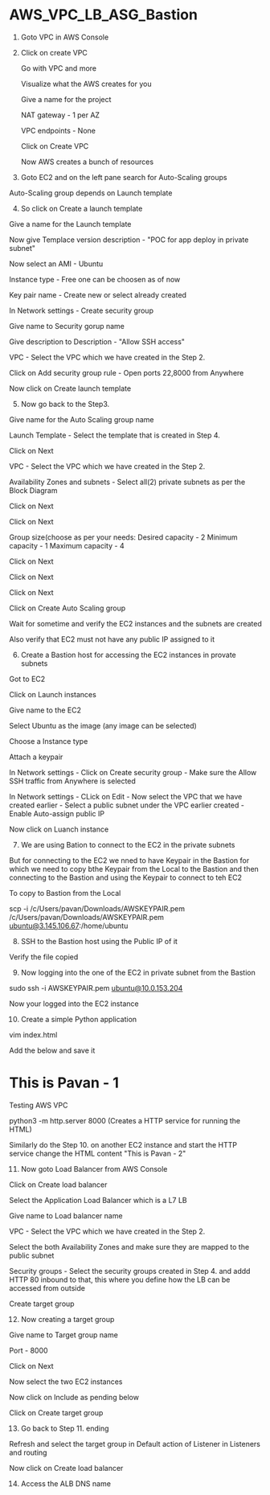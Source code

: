 # AWS_VPC_LB_ASG_Bastion


1. Goto VPC in AWS Console 


2. Click on create VPC

	Go with VPC and more
	
	Visualize what the AWS creates for you
	
	Give a name for the project
	
	NAT gateway - 1 per AZ
	
	VPC endpoints - None
	
	Click on Create VPC
	
	Now AWS creates a bunch of resources


3. Goto EC2 and on the left pane search for Auto-Scaling groups

Auto-Scaling group depends on Launch template 


4. So click on Create a launch template

Give a name for the Launch template

Now give Templace version description - "POC for app deploy in private subnet"

Now select an AMI - Ubuntu

Instance type - Free one can be choosen as of now

Key pair name - Create new or select already created 

In Network settings - Create security group

Give name to Security gorup name

Give description to Description - "Allow SSH access"

VPC - Select the VPC which we have created in the Step 2.

Click on Add security group rule - Open ports 22,8000 from Anywhere

Now click on Create launch template


5.  Now go back to the Step3. 

Give name for the Auto Scaling group name

Launch Template - Select the template that is created in Step 4.

Click on Next

VPC - Select the VPC which we have created in the Step 2.

Availability Zones and subnets - Select all(2) private subnets as per the Block Diagram 

Click on Next

Click on Next

Group size(choose as per your needs: 
	Desired capacity - 2
	Minimum capacity - 1
	Maximum capacity - 4

Click on Next

Click on Next

Click on Next

Click on Create Auto Scaling group

Wait for sometime and verify the EC2 instances and the subnets  are created

Also verify that EC2 must not have any public IP assigned to it


6. Create a Bastion host for accessing the EC2 instances in provate subnets

Got to EC2 

Click on Launch instances

Give name to the EC2 

Select Ubuntu as the image (any image can be selected)

Choose a Instance type

Attach a keypair

In Network settings - Click on Create security group - Make sure the Allow SSH traffic from Anywhere is selected

In Network settings - CLick on Edit - Now select the VPC that we have created earlier - Select a public subnet under the VPC earlier created - Enable Auto-assign public IP

Now click on Luanch instance


7. We are using Bation to connect to the EC2 in the private subnets 

But for connecting to the EC2 we nned to have Keypair in the Bastion for which we need to copy bthe Keypair from the Local to the Bastion and then connecting to the Bastion and using the Keypair to connect to teh EC2

To copy to Bastion from the Local

scp -i /c/Users/pavan/Downloads/AWSKEYPAIR.pem /c/Users/pavan/Downloads/AWSKEYPAIR.pem ubuntu@3.145.106.67:/home/ubuntu


8. SSH to the Bastion host using the Public IP of it 

Verify the file copied


9. Now logging into the one of the EC2 in private subnet from the Bastion

sudo ssh -i AWSKEYPAIR.pem ubuntu@10.0.153.204

Now your logged into the EC2 instance


10. Create a simple Python application

vim index.html

Add the below and save it

<!DOCTYPE html>
<html>
<head>
<title>Page Title</title>
</head>
<body>

<h1>This is Pavan - 1</h1>
<p>Testing AWS VPC</p>

</body>
</html>

python3 -m http.server 8000
(Creates a HTTP service for running the HTML)

Similarly do the Step 10. on another EC2 instance and start the HTTP service change the HTML content "This is Pavan - 2"


11. Now goto Load Balancer from AWS Console

Click on Create load balancer

Select the Application Load Balancer which is a L7 LB

Give name to Load balancer name

VPC - Select the VPC which we have created in the Step 2.

Select the both Availability Zones and make sure they are mapped to the public subnet

Security groups - Select the security groups created in Step 4. and addd HTTP 80 inbound to that, this where you define how the LB can be accessed from outside

Create target group


12. Now creating a target group

Give name to Target group name

Port - 8000

Click on Next

Now select the two EC2 instances

Now click on Include as pending below

Click on Create target group


13. Go back to Step 11. ending 

Refresh and select the target group in Default action of Listener in Listeners and routing 

Now click on Create load balancer


14. Access the ALB DNS name 
